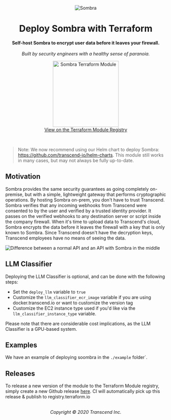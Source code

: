 <!-- markdownlint-disable MD041 MD033 -->

<p align="center">
  <img alt="Sombra" src="https://i.imgur.com/XNpxany.png"/>
</p>
<h1 align="center">Deploy Sombra with Terraform</h1>
<p align="center">
  <strong>Self-host Sombra to encrypt user data before it leaves your firewall.</strong><br /><br />
  <i>Built by security engineers with a healthy sense of paranoia.</i>
</p>
<p align="center">
  <a href="https://registry.terraform.io/modules/transcend-io/sombra/aws">
    <img alt="Sombra Terraform Module" src="https://i.imgur.com/9FUrMcN.png" height="206px"><br>
    View on the Terraform Module Registry
  </a>
</p>
<br />

> Note: We now recommend using our Helm chart to deploy Sombra: https://github.com/transcend-io/helm-charts. This module still works in many cases, but may not always be fully up-to-date.

## Motivation

Sombra provides the same security guarantees as going completely on-premise, but with a simple, lightweight gateway that performs cryptographic operations. By hosting Sombra on-prem, you don't have to trust Transcend. Sombra verifies that any incoming webhooks from Transcend were consented to by the user and verified by a trusted identity provider. It passes on the verified webhooks to any destination server or script inside the company firewall. When it's time to upload data to Transcend's cloud, Sombra encrypts the data before it leaves the firewall with a key that is only known to Sombra. Since Transcend doesn't have the decryption keys, Transcend employees have no means of seeing the data.

![Difference between a normal API and an API with Sombra in the middle](https://user-images.githubusercontent.com/7354176/65302016-a386a680-db2e-11e9-9457-c46af7de4ab7.png)

## LLM Classifier

Deploying the LLM Classifier is optional, and can be done with the following steps:

- Set the `deploy_llm` variable to `true`
- Customize the `llm_classifier_ecr_image` variable if you are using docker.transcend.io or want to customize the version tag
- Customize the EC2 instance type used if you'd like via the `llm_classifier_instance_type` variable.

Please note that there are considerable cost implications, as the LLM Classifier is a GPU-based system.

## Examples

We have an example of deploying soombra in the `./example` folder`.

## Releases

To release a new version of the module to the Terraform Module registry, simply create a new Github release [here](https://github.com/transcend-io/terraform-aws-sombra/releases/new). CI will automatically pick up this release & publish to registry.terraform.io

<p align="center">
  <br />
  <i>Copyright © 2020 Transcend Inc.</i>
</p>